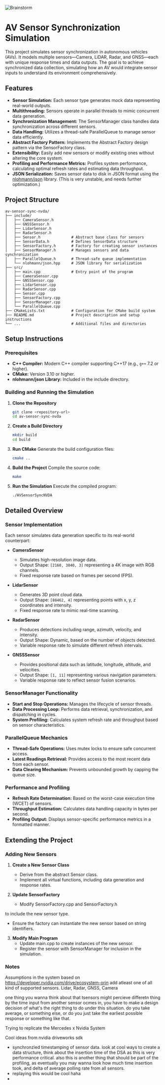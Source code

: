 ![Brainstorm](brain_storm.jpg)

# AV Sensor Synchronization Simulation

This project simulates sensor synchronization in autonomous vehicles (AVs). It models multiple sensors—Camera, LiDAR, Radar, and GNSS—each with unique response times and data outputs. The goal is to achieve synchronized data collection, simulating how an AV would integrate sensor inputs to understand its environment comprehensively.

## Features

- **Sensor Simulation:** Each sensor type generates mock data representing real-world outputs.
- **Multithreading:** Sensors operate in parallel threads to mimic concurrent data generation.
- **Synchronization Management:** The SensorManager class handles data synchronization across different sensors.
- **Data Handling:** Utilizes a thread-safe ParallelQueue to manage sensor data efficiently.
- **Abstract Factory Pattern:** Implements the Abstract Factory design pattern via the SensorFactory class.
- **Extensibility:** Easily add new sensors or modify existing ones without altering the core system.
- **Profiling and Performance Metrics:** Profiles system performance, calculating optimal refresh rates and estimating data throughput.
- **JSON Serialization:** Saves sensor data to disk in JSON format using the [nlohmann/json](https://github.com/nlohmann/json) library. (This is very unstable, and needs further optimization.)


## Project Structure

```
av-sensor-sync-nvda/
├── include/
│   ├── CameraSensor.h
│   ├── GNSSSensor.h
│   ├── LidarSensor.h
│   ├── RadarSensor.h
│   ├── Sensor.h              # Abstract base class for sensors
│   ├── SensorData.h          # Defines SensorData structure
│   ├── SensorFactory.h       # Factory for creating sensor instances
│   ├── SensorManager.h       # Manages sensors and data synchronization
│   ├── ParallelQueue.h       # Thread-safe queue implementation
│   └── nlohmann/json.hpp     # JSON library for serialization
├── src/
│   ├── main.cpp              # Entry point of the program
│   ├── CameraSensor.cpp
│   ├── GNSSSensor.cpp
│   ├── LidarSensor.cpp
│   ├── RadarSensor.cpp
│   ├── Sensor.cpp
│   ├── SensorFactory.cpp
│   ├── SensorManager.cpp
│   └── ParallelQueue.cpp
├── CMakeLists.txt            # Configuration for CMake build system
├── README.md                 # Project description and setup instructions
└── ...                       # Additional files and directories
```

## Setup Instructions

### Prerequisites

- **C++ Compiler:** Modern C++ compiler supporting C++17 (e.g., `g++` 7.2 or higher).
- **CMake:** Version 3.10 or higher.
- **nlohmann/json Library:** Included in the include directory.

### Building and Running the Simulation

1. **Clone the Repository**
   ```bash
   git clone <repository-url>
   cd av-sensor-sync-nvda
   ```

2. **Create a Build Directory**
   ```bash
   mkdir build
   cd build
   ```

3. **Run CMake**
   Generate the build configuration files:
   ```bash
   cmake ..
   ```

4. **Build the Project**
   Compile the source code:
   ```bash
   make
   ```

5. **Run the Simulation**
   Execute the compiled program:
   ```bash
   ./AVSensorSyncNVDA
   ```

## Detailed Overview

### Sensor Implementation

Each sensor simulates data generation specific to its real-world counterpart:

- **CameraSensor**
  - Simulates high-resolution image data.
  - Output Shape: `[2160, 3840, 3]` representing a 4K image with RGB channels.
  - Fixed response rate based on frames per second (FPS).

- **LidarSensor**
  - Generates 3D point cloud data.
  - Output Shape: `[88462, 4]` representing points with x, y, z coordinates and intensity.
  - Fixed response rate to mimic real-time scanning.

- **RadarSensor**
  - Produces detections including range, azimuth, velocity, and intensity.
  - Output Shape: Dynamic, based on the number of objects detected.
  - Variable response rate to simulate different refresh intervals.

- **GNSSSensor**
  - Provides positional data such as latitude, longitude, altitude, and velocities.
  - Output Shape: `[1, 11]` representing various navigation parameters.
  - Variable response rate to reflect sensor fusion scenarios.

### SensorManager Functionality

- **Start and Stop Operations:** Manages the lifecycle of sensor threads.
- **Data Processing Loop:** Performs data retrieval, synchronization, and dispatching in cycles.
- **System Profiling:** Calculates system refresh rate and throughput based on sensor characteristics.

### ParallelQueue Mechanics

- **Thread-Safe Operations:** Uses mutex locks to ensure safe concurrent access.
- **Latest Readings Retrieval:** Provides access to the most recent data from each sensor.
- **Data Clearing Mechanism:** Prevents unbounded growth by capping the queue size.

### Performance and Profiling

- **Refresh Rate Determination:** Based on the worst-case execution time (WCET) of sensors.
- **Throughput Estimation:** Calculates data handling capacity in bytes per second.
- **Profiling Output:** Displays sensor-specific performance metrics in a formatted manner.

## Extending the Project

### Adding New Sensors

1. **Create a New Sensor Class**
   - Derive from the abstract Sensor class.
   - Implement all virtual functions, including data generation and response rates.

2. **Update SensorFactory**
   - Modify SensorFactory.cpp and SensorFactory.h

 to include the new sensor type.
   - Ensure the factory can instantiate the new sensor based on string identifiers.

3. **Modify Main Program**
   - Update main.cpp to create instances of the new sensor.
   - Register the sensor with SensorManager for inclusion in the simulation.



### Notes

Assumptions in the system
based on https://developer.nvidia.com/drive/ecosystem-orin
add atleast one of all kind of supported sensors.
Lidar, Radar, GNSS, Camera




one thing you wanna think about that tsensors might percieve differetn thing by the time input from another sensor ocmes in, you have to make a design decision of what's the right thing to do under this situation. do you take average, or something else, or do you just take the earliest possible response or something like that.



Trying to replicate the Mercedes x Nvidia System

Cool ideas from nvidia driveworks sdk
- synchronzied timestamping of sensor data. look at cool ways to create a data structure, think about the insertion time of the DSA as this is very performance critical. also this is another thing that should be part of the profiling, as eventually you may wanna look how much time insertion took, and delta of average polling rate from all sensors.
- replaying this would be cool haha
- 